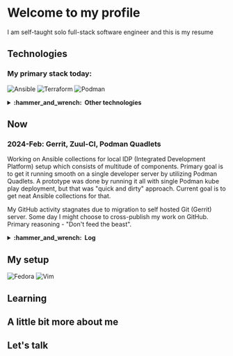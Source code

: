 <h1>Welcome to my profile</h1>
<p>I am self-taught solo full-stack software engineer and this is my resume</p>
<section>
  <h2>Technologies</h2>
  <article>
    <h3>My primary stack today:</h3>
    <p>
      <img alt="Ansible" src="https://img.shields.io/badge/-Ansible-C60000?style=flat&logo=ansible&logoColor=white" />
      <img alt="Terraform" src="https://img.shields.io/badge/-Terraform-5C41E2?style=flat&logo=terraform&logoColor=white" /> 
      <img alt="Podman" src="https://img.shields.io/badge/-Podman-892CA0?style=flat&logo=podman&logoColor=white" />
    </p>
  </article>
  <details>
    <summary><b>:hammer_and_wrench: &nbsp;Other technologies</b></summary>
    <article>
      <h3>I used these in my other projects:</h3>
      <p>
        <img alt="Figma" src="https://img.shields.io/badge/-Figma-F24E1E?style=flat&logo=figma&logoColor=white" />
        <img alt="WebComponents" src="https://img.shields.io/badge/-WebComponents-29ABE2?style=flat&logo=webcomponents.org&logoColor=white" />
        <img alt="Lit" src="https://img.shields.io/badge/-Lit-324FFF?style=flat&logo=lit&logoColor=white" />
        <img alt="Redux" src="https://img.shields.io/badge/-Redux-764ABC?style=flat&logo=redux&logoColor=white" />
        <img alt="Redux-Saga" src="https://img.shields.io/badge/-Redux_Saga-85D26A?style=flat&logo=redux-saga&logoColor=white" />
        <img alt="Webpack" src="https://img.shields.io/badge/-Webpack-8DD6F9?style=flat&logo=webpack&logoColor=white" /> 
        <img alt="Yarn" src="https://img.shields.io/badge/-Yarn-2C8EBB?style=flat&logo=yarn&logoColor=white" />
      </p>
    </article>
  </details>
</section>
<section>
  <h2>Now</h2>
    <article>
      <h3>2024-Feb: Gerrit, Zuul-CI, Podman Quadlets</h3>
      <p>Working on Ansible collections for local IDP (Integrated Development
         Platform) setup which consists of multitude of components. Primary
         goal is to get it running smooth on a single developer server by
         utilizing Podman Quadlets. A prototype was done by running it all
         with single Podman kube play deployment, but that was "quick and
         dirty" approach. Current goal is to get neat Ansible collections for
         that.
        </p>
        <p>My GitHub activity stagnates due to migration to self hosted Git
          (Gerrit) server. Some day I might choose to cross-publish my work on
          GitHub. Primary reasoning - "Don't feed the beast".
        </p>
    </article>
  <details>
    <summary><b>:hammer_and_wrench: &nbsp;Log</b></summary>
    <section>
      <article>
        <h3>Activity name and date</h3>
        <p>Some previous activity description</p>
      </article>
    </section>
  </details>
</section>
<section>
  <h2>My setup</h2>
  <p>
    <img alt="Fedora" src="https://img.shields.io/badge/Fedora-3A6BAE?style=flat&logo=fedora" />
    <img alt="Vim" src="https://img.shields.io/badge/-Vim-019733?style=flat&logo=vim&logoColor=white" /> 
  </p>
</section>
<section>
  <h2>Learning</h2>
  <p></p>
</section>
<section>
  <h2>A little bit more about me</h2>
</section>
<section>
  <h2>Let's talk</h2>
</section>
